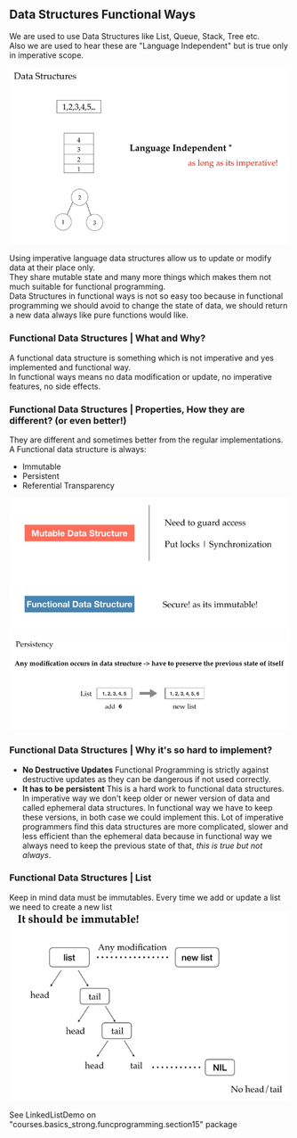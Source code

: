 ## Data Structures Functional Ways
We are used to use Data Structures like List, Queue, Stack, Tree etc.  
Also we are used to hear these are "Language Independent" but is true only in imperative scope.

![image info](./imgs/Schermata_20240829_143827.png "Data Structures")

Using imperative language data structures allow us to update or modify data at their place only.  
They share mutable state and many more things which makes them not much suitable for functional programming.  
Data Structures in functional ways is not so easy too because in functional programming we should avoid to change the state of data, we should return a new data always like pure functions would like.  

### Functional Data Structures | What and Why?
A functional data structure is something which is not imperative and yes implemented and functional way.  
In functional ways means no data modification or update, no imperative features, no side effects.

### Functional Data Structures | Properties, How they are different? (or even better!)
They are different and sometimes better from the regular implementations.  
A Functional data structure is always:
- Immutable
- Persistent
- Referential Transparency

![image info](./imgs/Schermata_20240829_150154.png "Immutable")
![image info](./imgs/Schermata_20240829_145757.png "Persistence")

### Functional Data Structures | Why it's so hard to implement?
- **No Destructive Updates** Functional Programming is strictly against destructive updates as they can be dangerous if not used correctly.
- **It has to be persistent** This is a hard work to functional data structures.  
  In imperative way we don't keep older or newer version of data and called ephemeral data structures. 
  In functional way we have to keep these versions, in both case we could implement this.
  Lot of imperative programmers find this data structures are more complicated, slower and less efficient than the ephemeral data because in functional way we always need to keep the previous state of that, *this is true but not always*. 

### Functional Data Structures | List
Keep in mind data must be immutables. Every time we add or update a list we need to create a new list
![image info](./imgs/Schermata_20240829_152541.png "List")

See LinkedListDemo on "courses.basics_strong.funcprogramming.section15" package